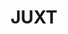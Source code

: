 ---
blog: https://juxt.pro/blog
codehost: https://github.com/https://github.com/juxt
linkedin: https://linkedin.com/company/juxt-juxt-pro-
logohandle: juxtpro
sort: juxt
title: JUXT
twitter: https://x.com/juxtpro
website: https://juxt.pro/
---